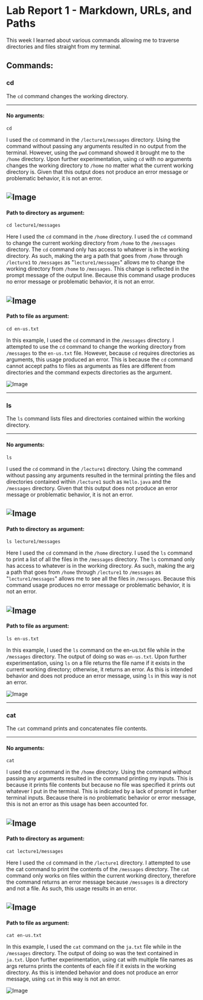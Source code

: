 # **Lab Report 1 - Markdown, URLs, and Paths**

This week I learned about various commands allowing me to traverse directories and files straight from my terminal.


## Commands:
### cd  
The ```cd``` command changes the working directory.

---
#### No arguments:
```
cd  
```
I used the ```cd``` command in the ```/lecture1/messages``` directory. Using the command without passing any arguments resulted in no output from the terminal. However, using the ```pwd``` command showed it brought me to the ```/home``` directory. Upon further experimentation, using ```cd``` with no arguments changes the working directory to ```/home``` no matter what the current working directory is. Given that this output does not produce an error message or problematic behavior, it is not an error.  

![Image](cse15l-wk1-imgs/CSE15L-wk1-cd.png)  
---
#### Path to directory as argument:
```
cd lecture1/messages
```
Here I used the ```cd``` command in the ```/home``` directory. I used the ```cd``` command to change the current working directory from ```/home``` to the ```/messages``` directory. The ```cd``` command only has access to whatever is in the working directory. As such, making the arg a path that goes from ```/home``` through ```/lecture1``` to ```/messages``` as "```lecture1/messages```" allows me to change the working directory from ```/home``` to ```/messages```. This change is reflected in the prompt message of the output line. Because this command usage produces no error message or problematic behavior, it is not an error.  

![Image](cse15l-wk1-imgs/CSE15L-wk1-cd1.png)  
---
#### Path to file as argument:
```
cd en-us.txt
```
In this example, I used the ```cd``` command in the ```/messages``` directory. I attempted to use the ```cd``` command to change the working directory from ```/messages``` to the ```en-us.txt``` file. However, because ```cd``` requires directories as arguments, this usage produced an error. This is because the ```cd``` command cannot accept paths to files as arguments as files are different from directories and the command expects directories as the argument.  

![Image](cse15l-wk1-imgs/CSE15L-wk1-cd2.png)  

---
### ls  
The ```ls``` command lists files and directories contained within the working directory.

---
#### No arguments:
```
ls  
```
I used the ```cd``` command in the ```/lecture1``` directory. Using the command without passing any arguments resulted in the terminal printing the files and directories contained within ```/lecture1``` such as ```Hello.java``` and the ```/messages``` directory. Given that this output does not produce an error message or problematic behavior, it is not an error.  

![Image](cse15l-wk1-imgs/CSE15L-wk1-ls.png)  
---
#### Path to directory as argument:
```
ls lecture1/messages
```
Here I used the ```cd``` command in the ```/home``` directory. I used the ```ls``` command to print a list of all the files in the ```/messages``` directory. The ```ls``` command only has access to whatever is in the working directory. As such, making the arg a path that goes from ```/home``` through ```/lecture1``` to ```/messages``` as "```lecture1/messages```" allows me to see all the files in ```/messages```. Because this command usage produces no error message or problematic behavior, it is not an error.  

![Image](cse15l-wk1-imgs/CSE15L-wk1-ls1.png)  
---
#### Path to file as argument:
```
ls en-us.txt
```
In this example, I used the ```ls``` command on the en-us.txt file while in the ```/messages``` directory. The output of doing so was ```en-us.txt```. Upon further experimentation, using ```ls``` on a file returns the file name if it exists in the current working directory; otherwise, it returns an error. As this is intended behavior and does not produce an error message, using ```ls``` in this way is not an error.

![Image](cse15l-wk1-imgs/CSE15L-wk1-ls2.png)  

---
### cat  
The ```cat``` command prints and concatenates file contents.

---
#### No arguments:
```
cat  
```
I used the ```cd``` command in the ```/home``` directory. Using the command without passing any arguments resulted in the command printing my inputs. This is because it prints file contents but because no file was specified it prints out whatever I put in the terminal. This is indicated by a lack of prompt in further terminal inputs. Because there is no problematic behavior or error message, this is not an error as this usage has been accounted for.  

![Image](cse15l-wk1-imgs/CSE15L-wk1-cat.png)  
---
#### Path to directory as argument:
```
cat lecture1/messages
```
Here I used the ```cd``` command in the ```/lecture1``` directory. I attempted to use the cat command to print the contents of the ```/messages``` directory. The ```cat``` command only works on files within the current working directory, therefore the command returns an error message because ```/messages``` is a directory and not a file. As such, this usage results in an error. 

![Image](cse15l-wk1-imgs/CSE15L-wk1-cat1.png)  
---
#### Path to file as argument:
```
cat en-us.txt
```
In this example, I used the ```cat``` command on the ```ja.txt``` file while in the ```/messages``` directory. The output of doing so was the text contained in ```ja.txt```. Upon further experimentation, using cat with multiple file names as args returns prints the contents of each file if it exists in the working directory. As this is intended behavior and does not produce an error message, using ```cat``` in this way is not an error.

![Image](cse15l-wk1-imgs/CSE15L-wk1-cat2.png)  

